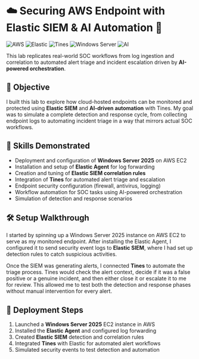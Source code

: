 # ☁️ Securing AWS Endpoint with Elastic SIEM & AI Automation 🤖

![AWS](https://img.shields.io/badge/Cloud-AWS-orange)
![Elastic](https://img.shields.io/badge/SIEM-Elastic-blue)
![Tines](https://img.shields.io/badge/Automation-Tines-purple)
![Windows Server](https://img.shields.io/badge/OS-Windows%20Server%202025-lightgrey)
![AI](https://img.shields.io/badge/AI-Integrated-green)

This lab replicates real-world SOC workflows from log ingestion and correlation to automated alert triage and incident escalation driven by **AI-powered orchestration**.

## 🎯 Objective

I built this lab to explore how cloud-hosted endpoints can be monitored and protected using **Elastic SIEM** and **AI-driven automation** with Tines. My goal was to simulate a complete detection and response cycle, from collecting endpoint logs to automating incident triage in a way that mirrors actual SOC workflows.


## 🧠 Skills Demonstrated

- Deployment and configuration of **Windows Server 2025** on AWS EC2
- Installation and setup of **Elastic Agent** for log forwarding
- Creation and tuning of **Elastic SIEM correlation rules**
- Integration of **Tines** for automated alert triage and escalation
- Endpoint security configuration (firewall, antivirus, logging)
- Workflow automation for SOC tasks using AI-powered orchestration
- Simulation of detection and response scenarios

## 🛠️ Setup Walkthrough

I started by spinning up a Windows Server 2025 instance on AWS EC2 to serve as my monitored endpoint. After installing the Elastic Agent, I configured it to send security event logs to **Elastic SIEM**, where I had set up detection rules to catch suspicious activities.  

Once the SIEM was generating alerts, I connected **Tines** to automate the triage process. Tines would check the alert context, decide if it was a false positive or a genuine incident, and then either close it or escalate it to me for review. This allowed me to test both the detection and response phases without manual intervention for every alert.

## 🚀 Deployment Steps
1. Launched a **Windows Server 2025** EC2 instance in AWS
2. Installed the **Elastic Agent** and configured log forwarding
3. Created **Elastic SIEM** detection and correlation rules
4. Integrated **Tines** with Elastic for automated alert workflows
5. Simulated security events to test detection and automation
